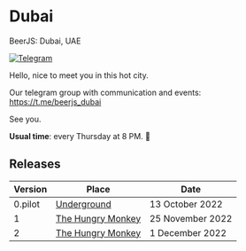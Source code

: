 # Dubai
BeerJS: Dubai, UAE

[![Telegram](https://img.shields.io/badge/telegram-join%20chat-blue.svg?style=flat)](https://t.me/beerjs_dubai)

Hello, nice to meet you in this hot city.

Our telegram group with communication and events: https://t.me/beerjs_dubai

See you.

**Usual time**: every Thursday at 8 PM. :beers:


## Releases

| Version | Place                                                                           | Date              |
| ------- | ------------------------------------------------------------------------------- | ----------------- |
| 0.pilot | [Underground](https://www.tripadvisor.com/Restaurant_Review-g295424-d3849550-Reviews-The_Underground_Pub-Dubai_Emirate_of_Dubai.html)                                   | 13 October 2022  |
| 1 | [The Hungry Monkey](https://goo.gl/maps/yFhowz2eVUA5ZRQo7)| 25 November 2022  |
| 2 | [The Hungry Monkey](https://goo.gl/maps/yFhowz2eVUA5ZRQo7)| 1 December 2022  |
